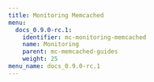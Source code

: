 ```yaml
---
title: Monitoring Memcached
menu:
  docs_0.9.0-rc.1:
    identifier: mc-monitoring-memcached
    name: Monitoring
    parent: mc-memcached-guides
    weight: 25
menu_name: docs_0.9.0-rc.1
---
```


